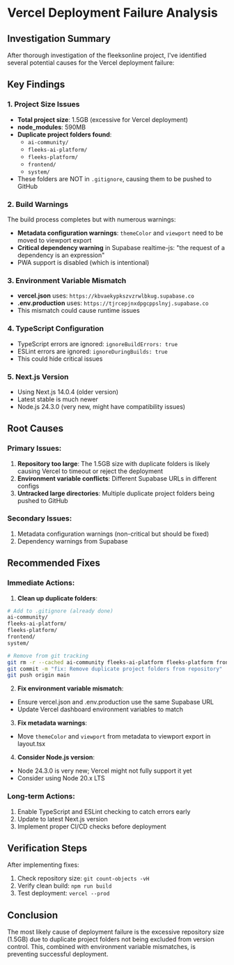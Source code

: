 # Vercel Deployment Failure Analysis

## Investigation Summary

After thorough investigation of the fleeksonline project, I've identified several potential causes for the Vercel deployment failure:

## Key Findings

### 1. **Project Size Issues**
- **Total project size**: 1.5GB (excessive for Vercel deployment)
- **node_modules**: 590MB
- **Duplicate project folders found**:
  - `ai-community/`
  - `fleeks-ai-platform/`
  - `fleeks-platform/`
  - `frontend/`
  - `system/`
- These folders are NOT in `.gitignore`, causing them to be pushed to GitHub

### 2. **Build Warnings**
The build process completes but with numerous warnings:
- **Metadata configuration warnings**: `themeColor` and `viewport` need to be moved to viewport export
- **Critical dependency warning** in Supabase realtime-js: "the request of a dependency is an expression"
- PWA support is disabled (which is intentional)

### 3. **Environment Variable Mismatch**
- **vercel.json** uses: `https://kbvaekypkszvzrwlbkug.supabase.co`
- **.env.production** uses: `https://tjrcepjnxdpgcppslnyj.supabase.co`
- This mismatch could cause runtime issues

### 4. **TypeScript Configuration**
- TypeScript errors are ignored: `ignoreBuildErrors: true`
- ESLint errors are ignored: `ignoreDuringBuilds: true`
- This could hide critical issues

### 5. **Next.js Version**
- Using Next.js 14.0.4 (older version)
- Latest stable is much newer
- Node.js 24.3.0 (very new, might have compatibility issues)

## Root Causes

### Primary Issues:
1. **Repository too large**: The 1.5GB size with duplicate folders is likely causing Vercel to timeout or reject the deployment
2. **Environment variable conflicts**: Different Supabase URLs in different configs
3. **Untracked large directories**: Multiple duplicate project folders being pushed to GitHub

### Secondary Issues:
1. Metadata configuration warnings (non-critical but should be fixed)
2. Dependency warnings from Supabase

## Recommended Fixes

### Immediate Actions:

1. **Clean up duplicate folders**:
```bash
# Add to .gitignore (already done)
ai-community/
fleeks-ai-platform/
fleeks-platform/
frontend/
system/

# Remove from git tracking
git rm -r --cached ai-community fleeks-ai-platform fleeks-platform frontend system
git commit -m "fix: Remove duplicate project folders from repository"
git push origin main
```

2. **Fix environment variable mismatch**:
- Ensure vercel.json and .env.production use the same Supabase URL
- Update Vercel dashboard environment variables to match

3. **Fix metadata warnings**:
- Move `themeColor` and `viewport` from metadata to viewport export in layout.tsx

4. **Consider Node.js version**:
- Node 24.3.0 is very new; Vercel might not fully support it yet
- Consider using Node 20.x LTS

### Long-term Actions:

1. Enable TypeScript and ESLint checking to catch errors early
2. Update to latest Next.js version
3. Implement proper CI/CD checks before deployment

## Verification Steps

After implementing fixes:
1. Check repository size: `git count-objects -vH`
2. Verify clean build: `npm run build`
3. Test deployment: `vercel --prod`

## Conclusion

The most likely cause of deployment failure is the excessive repository size (1.5GB) due to duplicate project folders not being excluded from version control. This, combined with environment variable mismatches, is preventing successful deployment.